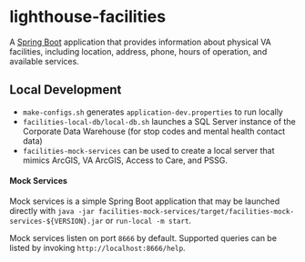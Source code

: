 # lighthouse-facilities

A [Spring Boot](https://spring.io/projects/spring-boot) application
that provides information about physical VA facilities, including
location, address, phone, hours of operation, and available services.

## Local Development

- `make-configs.sh` generates `application-dev.properties` to run locally
- `facilities-local-db/local-db.sh` launches a SQL Server instance of the Corporate Data Warehouse (for stop codes and mental health contact data)
- `facilities-mock-services` can be used to create a local server that 
  mimics ArcGIS, VA ArcGIS, Access to Care, and PSSG.

#### Mock Services
Mock services is a simple Spring Boot application that may be launched
directly with 
`java -jar facilities-mock-services/target/facilities-mock-services-${VERSION}.jar`
 or `run-local -m start`.

Mock services listen on port `8666` by default. 
Supported queries can be listed by invoking `http://localhost:8666/help`.
